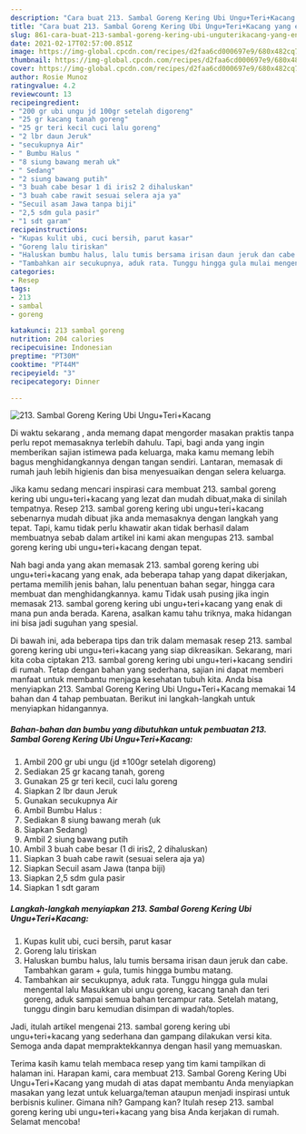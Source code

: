 ```yaml
---
description: "Cara buat 213. Sambal Goreng Kering Ubi Ungu+Teri+Kacang yang enak dan Mudah Dibuat"
title: "Cara buat 213. Sambal Goreng Kering Ubi Ungu+Teri+Kacang yang enak dan Mudah Dibuat"
slug: 861-cara-buat-213-sambal-goreng-kering-ubi-unguterikacang-yang-enak-dan-mudah-dibuat
date: 2021-02-17T02:57:00.851Z
image: https://img-global.cpcdn.com/recipes/d2faa6cd000697e9/680x482cq70/213-sambal-goreng-kering-ubi-unguterikacang-foto-resep-utama.jpg
thumbnail: https://img-global.cpcdn.com/recipes/d2faa6cd000697e9/680x482cq70/213-sambal-goreng-kering-ubi-unguterikacang-foto-resep-utama.jpg
cover: https://img-global.cpcdn.com/recipes/d2faa6cd000697e9/680x482cq70/213-sambal-goreng-kering-ubi-unguterikacang-foto-resep-utama.jpg
author: Rosie Munoz
ratingvalue: 4.2
reviewcount: 13
recipeingredient:
- "200 gr ubi ungu jd 100gr setelah digoreng"
- "25 gr kacang tanah goreng"
- "25 gr teri kecil cuci lalu goreng"
- "2 lbr daun Jeruk"
- "secukupnya Air"
- " Bumbu Halus "
- "8 siung bawang merah uk"
- " Sedang"
- "2 siung bawang putih"
- "3 buah cabe besar 1 di iris2 2 dihaluskan"
- "3 buah cabe rawit sesuai selera aja ya"
- "Secuil asam Jawa tanpa biji"
- "2,5 sdm gula pasir"
- "1 sdt garam"
recipeinstructions:
- "Kupas kulit ubi, cuci bersih, parut kasar"
- "Goreng lalu tiriskan"
- "Haluskan bumbu halus, lalu tumis bersama irisan daun jeruk dan cabe. Tambahkan garam + gula, tumis hingga bumbu matang."
- "Tambahkan air secukupnya, aduk rata. Tunggu hingga gula mulai mengental lalu Masukkan ubi ungu goreng, kacang tanah dan teri goreng, aduk sampai semua bahan tercampur rata. Setelah matang, tunggu dingin baru kemudian disimpan di wadah/toples."
categories:
- Resep
tags:
- 213
- sambal
- goreng

katakunci: 213 sambal goreng 
nutrition: 204 calories
recipecuisine: Indonesian
preptime: "PT30M"
cooktime: "PT44M"
recipeyield: "3"
recipecategory: Dinner

---
```



![213. Sambal Goreng Kering Ubi Ungu+Teri+Kacang](https://img-global.cpcdn.com/recipes/d2faa6cd000697e9/680x482cq70/213-sambal-goreng-kering-ubi-unguterikacang-foto-resep-utama.jpg)

Di waktu  sekarang , anda memang dapat mengorder masakan praktis tanpa perlu repot memasaknya terlebih dahulu. Tapi, bagi anda yang ingin memberikan sajian istimewa pada keluarga, maka kamu memang lebih bagus menghidangkannya dengan tangan sendiri. Lantaran, memasak di rumah jauh lebih higienis dan bisa menyesuaikan dengan selera keluarga.

Jika kamu sedang mencari inspirasi cara membuat 213. sambal goreng kering ubi ungu+teri+kacang yang lezat dan mudah dibuat,maka di sinilah tempatnya. Resep 213. sambal goreng kering ubi ungu+teri+kacang  sebenarnya mudah dibuat jika anda memasaknya dengan langkah yang tepat. Tapi, kamu tidak perlu khawatir akan tidak berhasil dalam membuatnya 
sebab dalam artikel ini kami akan mengupas 213. sambal goreng kering ubi ungu+teri+kacang dengan tepat.  



Nah bagi anda yang akan memasak 213. sambal goreng kering ubi ungu+teri+kacang yang enak, ada beberapa tahap yang dapat dikerjakan, pertama memilih jenis bahan, lalu penentuan bahan segar, hingga cara membuat dan menghidangkannya. kamu Tidak usah pusing jika ingin memasak 213. sambal goreng kering ubi ungu+teri+kacang yang enak di mana pun anda berada. Karena, asalkan kamu  tahu triknya, maka hidangan ini bisa jadi suguhan yang spesial.

Di bawah ini, ada beberapa tips dan trik dalam memasak resep 213. sambal goreng kering ubi ungu+teri+kacang yang siap dikreasikan. Sekarang, mari kita coba ciptakan 213. sambal goreng kering ubi ungu+teri+kacang sendiri di rumah. Tetap dengan bahan yang sederhana, sajian ini dapat memberi manfaat untuk membantu menjaga kesehatan tubuh kita. Anda bisa menyiapkan 213. Sambal Goreng Kering Ubi Ungu+Teri+Kacang memakai 14 bahan dan 4 tahap pembuatan. Berikut ini langkah-langkah untuk menyiapkan hidangannya.

<!--inarticleads1-->

##### Bahan-bahan dan bumbu yang dibutuhkan untuk pembuatan 213. Sambal Goreng Kering Ubi Ungu+Teri+Kacang:

1. Ambil 200 gr ubi ungu (jd ±100gr setelah digoreng)
1. Sediakan 25 gr kacang tanah, goreng
1. Gunakan 25 gr teri kecil, cuci lalu goreng
1. Siapkan 2 lbr daun Jeruk
1. Gunakan secukupnya Air
1. Ambil  Bumbu Halus :
1. Sediakan 8 siung bawang merah (uk
1. Siapkan  Sedang)
1. Ambil 2 siung bawang putih
1. Ambil 3 buah cabe besar (1 di iris2, 2 dihaluskan)
1. Siapkan 3 buah cabe rawit (sesuai selera aja ya)
1. Siapkan Secuil asam Jawa (tanpa biji)
1. Siapkan 2,5 sdm gula pasir
1. Siapkan 1 sdt garam




<!--inarticleads2-->

##### Langkah-langkah menyiapkan 213. Sambal Goreng Kering Ubi Ungu+Teri+Kacang:

1. Kupas kulit ubi, cuci bersih, parut kasar
1. Goreng lalu tiriskan
1. Haluskan bumbu halus, lalu tumis bersama irisan daun jeruk dan cabe. Tambahkan garam + gula, tumis hingga bumbu matang.
1. Tambahkan air secukupnya, aduk rata. Tunggu hingga gula mulai mengental lalu Masukkan ubi ungu goreng, kacang tanah dan teri goreng, aduk sampai semua bahan tercampur rata. Setelah matang, tunggu dingin baru kemudian disimpan di wadah/toples.




Jadi, itulah artikel mengenai  213. sambal goreng kering ubi ungu+teri+kacang  yang sederhana dan gampang dilakukan versi kita. Semoga anda dapat mempraktekkannya dengan hasil yang memuaskan. 

Terima kasih kamu telah membaca resep yang tim kami tampilkan di halaman ini. Harapan kami, cara membuat  213. Sambal Goreng Kering Ubi Ungu+Teri+Kacang yang mudah di atas dapat membantu Anda menyiapkan masakan yang lezat untuk keluarga/teman ataupun menjadi inspirasi untuk berbisnis kuliner. Gimana nih? Gampang kan? Itulah resep 213. sambal goreng kering ubi ungu+teri+kacang yang bisa Anda kerjakan di rumah. Selamat mencoba!

